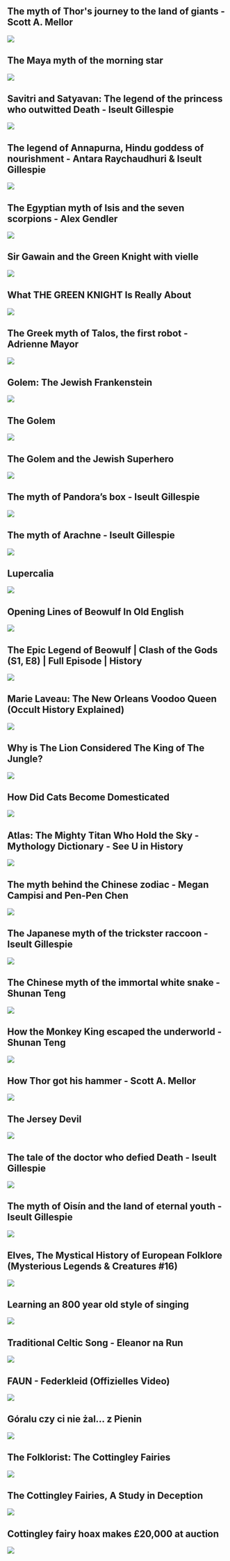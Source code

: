 The myth of Thor's journey to the land of giants - Scott A. Mellor
------------------------------------------------------------------

[![]( /image/yid-e6XeP9gQPmg.jpg)](https://www.youtube.com/watch?v=e6XeP9gQPmg)

The Maya myth of the morning star
---------------------------------

[![]( /image/yid-Z2vzrQWny_c.jpg)](https://www.youtube.com/watch?v=Z2vzrQWny_c)

Savitri and Satyavan: The legend of the princess who outwitted Death - Iseult Gillespie
---------------------------------------------------------------------------------------

[![]( /image/yid-1vB0gFi8uow.jpg)](https://www.youtube.com/watch?v=1vB0gFi8uow)

The legend of Annapurna, Hindu goddess of nourishment - Antara Raychaudhuri & Iseult Gillespie
----------------------------------------------------------------------------------------------

[![]( /image/yid-ztoUaJFEi8M.jpg)](https://www.youtube.com/watch?v=ztoUaJFEi8M)

The Egyptian myth of Isis and the seven scorpions - Alex Gendler
----------------------------------------------------------------

[![]( /image/yid-JycXLG6GeYk.jpg)](https://www.youtube.com/watch?v=JycXLG6GeYk)

Sir Gawain and the Green Knight with vielle
-------------------------------------------

[![]( /image/yid-0NW4e3nmygQ.jpg)](https://www.youtube.com/watch?v=0NW4e3nmygQ)

What THE GREEN KNIGHT Is Really About
-------------------------------------

[![]( /image/yid-OrnMAzenwPU.jpg)](https://www.youtube.com/watch?v=OrnMAzenwPU)

The Greek myth of Talos, the first robot - Adrienne Mayor
---------------------------------------------------------

[![]( /image/yid-vVTA-E3G8bQ.jpg)](https://www.youtube.com/watch?v=vVTA-E3G8bQ)

Golem: The Jewish Frankenstein
------------------------------

[![]( /image/yid-tnfaG47gJZE.jpg)](https://www.youtube.com/watch?v=tnfaG47gJZE)

The Golem
---------

[![]( /image/yid-SuhijaAG6dg.jpg)](https://www.youtube.com/watch?v=SuhijaAG6dg)

The Golem and the Jewish Superhero
----------------------------------

[![]( /image/yid-pUBVSH6hBvY.jpg)](https://www.youtube.com/watch?v=pUBVSH6hBvY)

The myth of Pandora’s box - Iseult Gillespie
--------------------------------------------

[![]( /image/yid-pMdJxVjZMRI.jpg)](https://www.youtube.com/watch?v=pMdJxVjZMRI)

The myth of Arachne - Iseult Gillespie
--------------------------------------

[![]( /image/yid-XvUHcsZOhJ8.jpg)](https://www.youtube.com/watch?v=XvUHcsZOhJ8)

Lupercalia
----------

[![]( /image/yid-a_ZGSpQaw3A.jpg)](https://www.youtube.com/watch?v=a_ZGSpQaw3A)

Opening Lines of Beowulf In Old English
---------------------------------------

[![]( /image/yid-CH-_GwoO4xI.jpg)](https://www.youtube.com/watch?v=CH-_GwoO4xI)

The Epic Legend of Beowulf | Clash of the Gods (S1, E8) | Full Episode | History
--------------------------------------------------------------------------------

[![]( /image/yid-FyNBTRvHGuk.jpg)](https://www.youtube.com/watch?v=FyNBTRvHGuk)

Marie Laveau: The New Orleans Voodoo Queen (Occult History Explained)
---------------------------------------------------------------------

[![]( /image/yid-uDTyPUGGyDM.jpg)](https://www.youtube.com/watch?v=uDTyPUGGyDM)

Why is The Lion Considered The King of The Jungle?
--------------------------------------------------

[![]( /image/yid-Zf87BPG-Q9w.jpg)](https://www.youtube.com/watch?v=Zf87BPG-Q9w)

How Did Cats Become Domesticated
--------------------------------

[![]( /image/yid-1mbf7bXbxJI.jpg)](https://www.youtube.com/watch?v=1mbf7bXbxJI)

Atlas: The Mighty Titan Who Hold the Sky - Mythology Dictionary - See U in History
----------------------------------------------------------------------------------

[![]( /image/yid-K5hkCvsm4lA.jpg)](https://www.youtube.com/watch?v=K5hkCvsm4lA)

The myth behind the Chinese zodiac - Megan Campisi and Pen-Pen Chen
-------------------------------------------------------------------

[![]( /image/yid-may2s9j4RLk.jpg)](https://www.youtube.com/watch?v=may2s9j4RLk)

The Japanese myth of the trickster raccoon - Iseult Gillespie
-------------------------------------------------------------

[![]( /image/yid-dALZLB_W8Lc.jpg)](https://www.youtube.com/watch?v=dALZLB_W8Lc)

The Chinese myth of the immortal white snake - Shunan Teng
----------------------------------------------------------

[![]( /image/yid-eEeeClBoqK0.jpg)](https://www.youtube.com/watch?v=eEeeClBoqK0)

How the Monkey King escaped the underworld - Shunan Teng
--------------------------------------------------------

[![]( /image/yid-Xs-9vfWDJfU.jpg)](https://www.youtube.com/watch?v=Xs-9vfWDJfU)

How Thor got his hammer - Scott A. Mellor
-----------------------------------------

[![]( /image/yid-Qytj-DbXMKQ.jpg)](https://www.youtube.com/watch?v=Qytj-DbXMKQ)

The Jersey Devil
----------------

[![]( /image/yid-O7hBZ0FJFMc.jpg)](https://www.youtube.com/watch?v=O7hBZ0FJFMc)

The tale of the doctor who defied Death - Iseult Gillespie
----------------------------------------------------------

[![]( /image/yid-yJ9UtAmjs7Y.jpg)](https://www.youtube.com/watch?v=yJ9UtAmjs7Y)

The myth of Oisín and the land of eternal youth - Iseult Gillespie
------------------------------------------------------------------

[![]( /image/yid-1nFcXcPldzY.jpg)](https://www.youtube.com/watch?v=1nFcXcPldzY)

Elves, The Mystical History of European Folklore (Mysterious Legends & Creatures #16)
-------------------------------------------------------------------------------------

[![]( /image/yid-XE-Ml-egWN8.jpg)](https://www.youtube.com/watch?v=XE-Ml-egWN8)

Learning an 800 year old style of singing
-----------------------------------------

[![]( /image/yid-2zCv3XXjCY8.jpg)](https://www.youtube.com/watch?v=2zCv3XXjCY8)

Traditional Celtic Song - Eleanor na Run
----------------------------------------

[![]( /image/yid-d8ak_m4v7VM.jpg)](https://www.youtube.com/watch?v=d8ak_m4v7VM)

FAUN - Federkleid (Offizielles Video)
-------------------------------------

[![]( /image/yid-zOvsyamoEDg.jpg)](https://www.youtube.com/watch?v=zOvsyamoEDg)

Góralu czy ci nie żal... z Pienin
---------------------------------

[![]( /image/yid-3MOkAq0ztoY.jpg)](https://www.youtube.com/watch?v=3MOkAq0ztoY)

The Folklorist: The Cottingley Fairies
--------------------------------------

[![]( /image/yid-Sv5Tndr2aUU.jpg)](https://www.youtube.com/watch?v=Sv5Tndr2aUU)

The Cottingley Fairies, A Study in Deception
--------------------------------------------

[![]( /image/yid-bSDucCAbngg.jpg)](https://www.youtube.com/watch?v=bSDucCAbngg)

Cottingley fairy hoax makes £20,000 at auction
----------------------------------------------

[![]( /image/yid-I6zeyU-EUxU.jpg)](https://www.youtube.com/watch?v=I6zeyU-EUxU)